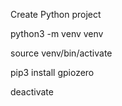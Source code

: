 Create Python project

python3 -m venv venv

source venv/bin/activate

pip3 install gpiozero

deactivate
